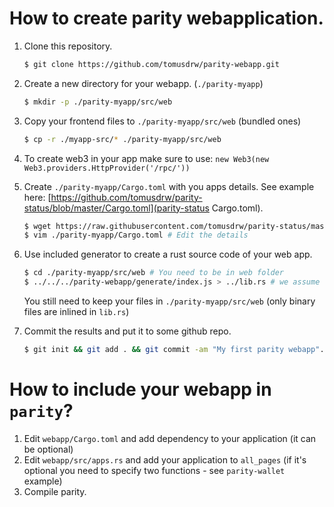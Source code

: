 # How to create parity webapplication.
1. Clone this repository.
   
   ```bash
   $ git clone https://github.com/tomusdrw/parity-webapp.git
   ```
1. Create a new directory for your webapp. (`./parity-myapp`)

   ```bash
   $ mkdir -p ./parity-myapp/src/web
   ```

1. Copy your frontend files to `./parity-myapp/src/web` (bundled ones)

   ```bash
   $ cp -r ./myapp-src/* ./parity-myapp/src/web
   ```

1. To create web3 in your app make sure to use: `new Web3(new Web3.providers.HttpProvider('/rpc/'))`
1. Create `./parity-myapp/Cargo.toml` with you apps details. See example here: [https://github.com/tomusdrw/parity-status/blob/master/Cargo.toml](parity-status Cargo.toml).

   ```bash
   $ wget https://raw.githubusercontent.com/tomusdrw/parity-status/master/Cargo.toml -O ./parity-myapp/Cargo.toml
   $ vim ./parity-myapp/Cargo.toml # Edit the details
   ```

1. Use included generator to create a rust source code of your web app.

   ```bash
   $ cd ./parity-myapp/src/web # You need to be in web folder
   $ ../../../parity-webapp/generate/index.js > ../lib.rs # we assume that you have `parity-webapp` repo
   ```

   You still need to keep your files in `./parity-myapp/src/web` (only binary files are inlined in `lib.rs`)

1. Commit the results and put it to some github repo.

   ```bash
   $ git init && git add . && git commit -am "My first parity webapp".
   ```

# How to include your webapp in `parity`?
1. Edit `webapp/Cargo.toml` and add dependency to your application (it can be optional)
1. Edit `webapp/src/apps.rs` and add your application to `all_pages` (if it's optional you need to specify two functions - see `parity-wallet` example)
1. Compile parity.
